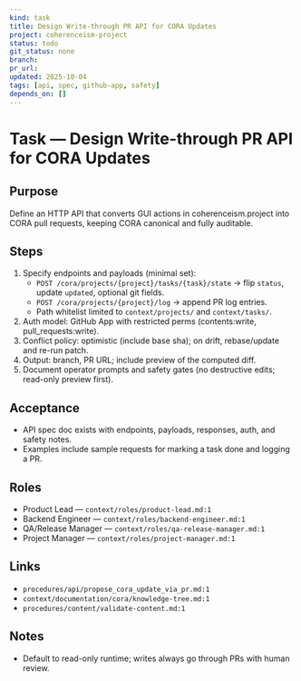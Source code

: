```yaml
---
kind: task
title: Design Write-through PR API for CORA Updates
project: coherenceism-project
status: todo
git_status: none
branch: 
pr_url: 
updated: 2025-10-04
tags: [api, spec, github-app, safety]
depends_on: []
---
```


# Task — Design Write-through PR API for CORA Updates

## Purpose
Define an HTTP API that converts GUI actions in coherenceism.project into CORA pull requests, keeping CORA canonical and fully auditable.

## Steps
1) Specify endpoints and payloads (minimal set):
   - `POST /cora/projects/{project}/tasks/{task}/state` → flip `status`, update `updated`, optional git fields.
   - `POST /cora/projects/{project}/log` → append PR log entries.
   - Path whitelist limited to `context/projects/` and `context/tasks/`.
2) Auth model: GitHub App with restricted perms (contents:write, pull_requests:write).
3) Conflict policy: optimistic (include base sha); on drift, rebase/update and re-run patch.
4) Output: branch, PR URL; include preview of the computed diff.
5) Document operator prompts and safety gates (no destructive edits; read-only preview first).

## Acceptance
- API spec doc exists with endpoints, payloads, responses, auth, and safety notes.
- Examples include sample requests for marking a task done and logging a PR.

## Roles
- Product Lead — `context/roles/product-lead.md:1`
- Backend Engineer — `context/roles/backend-engineer.md:1`
- QA/Release Manager — `context/roles/qa-release-manager.md:1`
- Project Manager — `context/roles/project-manager.md:1`

## Links
- `procedures/api/propose_cora_update_via_pr.md:1`
- `context/documentation/cora/knowledge-tree.md:1`
- `procedures/content/validate-content.md:1`

## Notes
- Default to read-only runtime; writes always go through PRs with human review.
